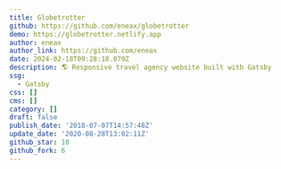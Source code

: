 ```yaml
---
title: Globetrotter
github: https://github.com/eneax/globetrotter
demo: https://globetrotter.netlify.app
author: eneax
author_link: https://github.com/eneax
date: 2024-02-18T09:28:18.079Z
description: 🌎 Responsive travel agency website built with Gatsby
ssg:
  - Gatsby
css: []
cms: []
category: []
draft: false
publish_date: '2018-07-07T14:57:48Z'
update_date: '2020-08-28T13:02:11Z'
github_star: 10
github_fork: 6
---
```


